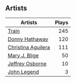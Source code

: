 ## Artists
Artists | Plays 
----- | -----: 
[Train](/artists/train-90187) | 245
[Donny Hathaway](/artists/donny-hathaway-58582) | 120
[Christina Aguilera](/artists/christina-aguilera-34786) | 111
[Mary J. Blige](/artists/mary-j-blige-39258) | 50
[Jeffrey Osborne](/artists/jeffrey-osborne-40238) | 10
[John Legend](/artists/john-legend-36643) | 3

